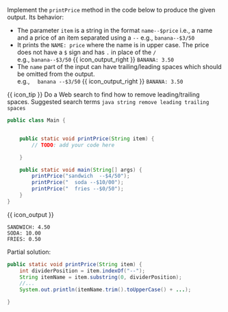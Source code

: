 <panel header="{{ icon_Q }} `printPrice` method">
<question>

Implement the `printPrice` method in the code below to produce the given output. Its behavior:
* The parameter `item` is a string in the format `name--$price` i.e., a name and a price of an item separated using a `--` e.g., `banana--$3/50`
* It prints the `NAME: price` where the name is in upper case. The price does not have a `$` sign and has `.` in place of the `/`<br>
  e.g., `banana--$3/50` {{ icon_output_right }} `BANANA: 3.50`
* The `name` part of the input can have trailing/leading spaces which should be omitted from the output.<br>
  e.g., `  banana --$3/50` {{ icon_output_right }} `BANANA: 3.50`

{{ icon_tip }} Do a Web search to find how to remove leading/trailing spaces. Suggested search terms `java string remove leading trailing spaces`

```java
public class Main {


    public static void printPrice(String item) {
        // TODO: add your code here

    }

    public static void main(String[] args) {
        printPrice("sandwich  --$4/50");
        printPrice("  soda --$10/00");
        printPrice("  fries --$0/50");
    }
}
```
{{ icon_output }}
```
SANDWICH: 4.50
SODA: 10.00
FRIES: 0.50
```

<div slot="hint">

Partial solution:
```java
public static void printPrice(String item) {
    int dividerPosition = item.indexOf("--");
    String itemName = item.substring(0, dividerPosition);
    //...
    System.out.println(itemName.trim().toUpperCase() + ...);

}
```

</div>
</question>
</panel>
